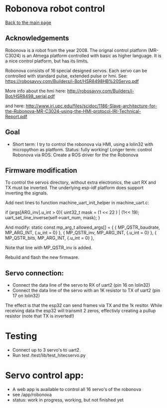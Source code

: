 # Robonova robot control


[Back to the main page](readme.md)

## Acknowledgements 

Robonova is a robot from the year 2008. The orignal control platform (MR-C3024) is an Atmega platform controlled with basic as higher language.
It is a nice control platform, but has its limits.

Robonova consists of 16 special designed servos. Each servo can be controlled with standard pulse, extended pulse or hmi.
See: https://robosavvy.com/Builders/i-Bot/HSR8498HB%20Servo.pdf

More info about the hmi here: http://robosavvy.com/Builders/i-Bot/HSR8498_serial.pdf

and here:
http://www.iri.upc.edu/files/scidoc/1186-Slave-architecture-for-the-Robonova-MR-C3024-using-the-HMI-protocol-IRI-Technical-Report.pdf


## Goal

* Short term: I try to control the robonova via HMI, using a lolin32 with micropython as platform. Status: fully working! 
Longer term: control Robonova via ROS. Create a ROS driver for the the Robonova

## Firmware modification

To control the servos directory, without extra electronics, the uart RX and TX must be inverted. The underlying esp-idf platform does support inverting the signals.

Add next lines to function machine_uart_init_helper in machine_uart.c:

   if (args[ARG_inv].u_int > 0){
        uint32_t mask = (1 << 22 ) | (1<< 19);
        uart_set_line_inverse(self->uart_num, mask);
    }

And modify:
   static const mp_arg_t allowed_args[] = {
        { MP_QSTR_baudrate, MP_ARG_INT, {.u_int = 0} },
        { MP_QSTR_inv, MP_ARG_INT, {.u_int = 0} },
        { MP_QSTR_bits, MP_ARG_INT, {.u_int = 0} },

Note that line with MP_QSTR_inv is added.

Rebuild and flash the new firmware.

## Servo connection:

* Connect the data line of the servo to RX of uart2 (pin 16 on lolin32)
* Connect the data line of the servo with an 1K resistor to TX of uart2 (pin 17 on lolin32) 

The effect is that the esp32 can send frames via TX and the 1k resitor.
While receiving data the esp32 will transmit 2 zeros, effectivly creating a pullup resistor (note that TX is inverted!)


# Testing
* Connect up to  3 servo's to uart2.
* Run test /test/lib/test_hitecservo.py

# Servo control app:
* A web app is available to control all 16 servo's of the robonova
* see /app/robonova
* status: work in progress, working, but not finished yet


